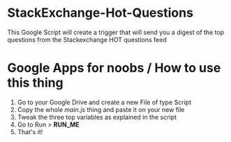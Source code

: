 StackExchange-Hot-Questions
===========================

This Google Script will create a trigger that will send you a digest of the top questions from the Stackexchange HOT questions feed


Google Apps for noobs / How to use this thing
======

 1. Go to your Google Drive and create a new File of type Script
 2. Copy the whole *main.js* thing and paste it on your new file
 3. Tweak the three top variables as explained in the script
 4. Go to Run > **RUN_ME**
 5. That's it!
